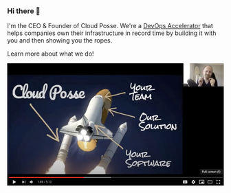 ### Hi there 👋

<!--
**osterman/osterman** is a ✨ _special_ ✨ repository because its `README.md` (this file) appears on your GitHub profile.

Here are some ideas to get you started:

- 🔭 I’m currently working on ...
- 🌱 I’m currently learning ...
- 👯 I’m looking to collaborate on ...
- 🤔 I’m looking for help with ...
- 💬 Ask me about ...
- 📫 How to reach me: ...
- 😄 Pronouns: ...
- ⚡ Fun fact: ...
-->

I'm the CEO & Founder of Cloud Posse. We're a [DevOps Accelerator](https://cloudposse.com/accelerate/) that helps companies own their infrastructure in record time by building it with you and then showing you the ropes.

Learn more about what we do! 

[![What we do](https://github.com/osterman/osterman/raw/master/image.png)](https://cloudposse.com/accelerate/)

